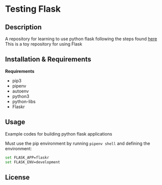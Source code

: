 # Testing Flask #

## Description ##

A repository for learning to use python flask following the steps found [here](http://flask.pocoo.org/docs/1.0/tutorial/)
This is a toy repository for using Flask


## Installation & Requirements ##

**Requirements**
* pip3
* pipenv
* autoenv
* python3
* python-libs
* Flaskr

## Usage ##

Example codes for building python flask applications

Must use the pip environment by running `pipenv shell`
and defining the environment:
```bash
set FLASK_APP=flaskr
set FLASK_ENV=development
```
## License ##
